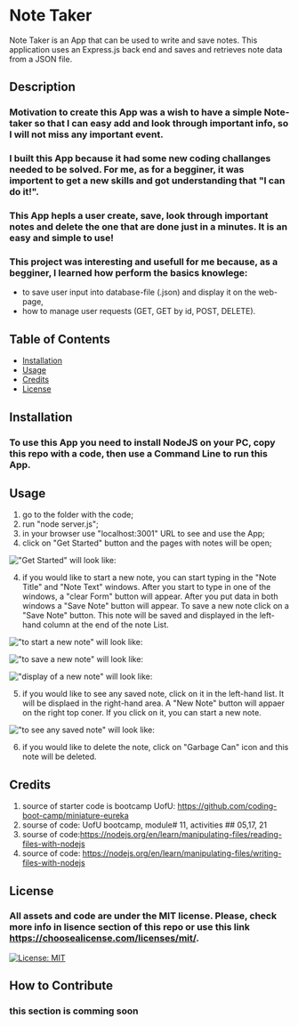 # Note Taker
Note Taker is an App that can be used to write and save notes. This application uses an Express.js back end and saves and retrieves note data from a JSON file.

## Description
### Motivation to create this App was a wish to have a simple Note-taker so that I can easy add and look through important info, so I will not miss any important event.
### I built this App because it had some new coding challanges needed to be solved. For me, as for a begginer, it was importent to get a new skills and got understanding that "I can do it!".
### This App hepls a user create, save, look through  important notes and delete the one that are done just in a minutes. It is an easy and simple to use!
### This project was interesting and usefull for me because, as a begginer, I learned how perform the basics knowlege:
- to save user input into database-file (.json) and display it on the web-page,
- how to manage user requests (GET, GET by id, POST, DELETE). 

## Table of Contents

- [Installation](#installation)
- [Usage](#usage)
- [Credits](#credits)
- [License](#license)

## Installation
### To use this App you need to install NodeJS on your PC, copy this repo with a code, then use a Command Line to run this App. 

## Usage
1. go to the folder with the code;
3. run "node server.js";
4. in your browser use "localhost:3001" URL to see and use the App;
5. click on "Get Started" button and the pages with notes will be open;

!["Get Started" will look like:](https://github.com/MarynaMartseniuk/Note-Taker-ch11/blob/main/public/assets/images/home-pg.jpg)
   
4. if you would like to start a new note, you can start typing in the "Note Title" and "Note Text" windows. After you start to type in one of the windows, a "clear Form" button will appear. After you put data in both windows a "Save Note" button will appear. To save a new note click on  a "Save Note" button. This note will be saved and displayed in the left-hand column at the end of the note List.

!["to start a new note" will look like:](https://github.com/MarynaMartseniuk/Note-Taker-ch11/blob/main/public/assets/images/home-notes.jpg)

!["to save a new note" will look like:](https://github.com/MarynaMartseniuk/Note-Taker-ch11/blob/main/public/assets/images/add-note.jpg)

!["display of a new note" will look like:](https://github.com/MarynaMartseniuk/Note-Taker-ch11/blob/main/public/assets/images/displayNew-note.jpg)

5. if you would like to see any saved note, click on it in the left-hand list. It will be displaed in the right-hand area. A "New Note" button will appaer on the right top coner. If you click on it, you can start a new note.

!["to see any saved note" will look like:](https://github.com/MarynaMartseniuk/Note-Taker-ch11/blob/main/public/assets/images/see-note.jpg)

6. if you would like to delete the note, click on "Garbage Can" icon and this note will be deleted.

## Credits
1. source of starter code is bootcamp UofU: https://github.com/coding-boot-camp/miniature-eureka
2. sourse of code: UofU bootcamp, module# 11, activities ## 05,17, 21
3. sourse of code:https://nodejs.org/en/learn/manipulating-files/reading-files-with-nodejs
4. source of code: https://nodejs.org/en/learn/manipulating-files/writing-files-with-nodejs

## License
### All assets and code are under the MIT license. Please, check more info in lisence section of this repo or use this link https://choosealicense.com/licenses/mit/.
[![License: MIT](https://img.shields.io/badge/License-MIT-yellow.svg)](https://opensource.org/licenses/MIT)

## How to Contribute
### this section is comming soon

